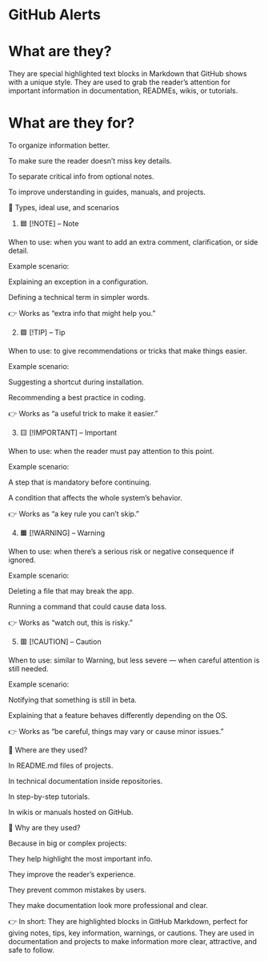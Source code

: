 # GitHub Alerts

# What are they?

They are special highlighted text blocks in Markdown that GitHub shows with a unique style.
They are used to grab the reader’s attention for important information in documentation, READMEs, wikis, or tutorials.

# What are they for?

To organize information better.

To make sure the reader doesn’t miss key details.

To separate critical info from optional notes.

To improve understanding in guides, manuals, and projects.

🔹 Types, ideal use, and scenarios
1. 🟦 [!NOTE] – Note

When to use: when you want to add an extra comment, clarification, or side detail.

Example scenario:

Explaining an exception in a configuration.

Defining a technical term in simpler words.

👉 Works as “extra info that might help you.”

2. 🟩 [!TIP] – Tip

When to use: to give recommendations or tricks that make things easier.

Example scenario:

Suggesting a shortcut during installation.

Recommending a best practice in coding.

👉 Works as “a useful trick to make it easier.”

3. 🟨 [!IMPORTANT] – Important

When to use: when the reader must pay attention to this point.

Example scenario:

A step that is mandatory before continuing.

A condition that affects the whole system’s behavior.

👉 Works as “a key rule you can’t skip.”

4. 🟧 [!WARNING] – Warning

When to use: when there’s a serious risk or negative consequence if ignored.

Example scenario:

Deleting a file that may break the app.

Running a command that could cause data loss.

👉 Works as “watch out, this is risky.”

5. 🟥 [!CAUTION] – Caution

When to use: similar to Warning, but less severe — when careful attention is still needed.

Example scenario:

Notifying that something is still in beta.

Explaining that a feature behaves differently depending on the OS.

👉 Works as “be careful, things may vary or cause minor issues.”

🔹 Where are they used?

In README.md files of projects.

In technical documentation inside repositories.

In step-by-step tutorials.

In wikis or manuals hosted on GitHub.

🔹 Why are they used?

Because in big or complex projects:

They help highlight the most important info.

They improve the reader’s experience.

They prevent common mistakes by users.

They make documentation look more professional and clear.

👉 In short:
They are highlighted blocks in GitHub Markdown, perfect for giving notes, tips, key information, warnings, or cautions.
They are used in documentation and projects to make information more clear, attractive, and safe to follow.